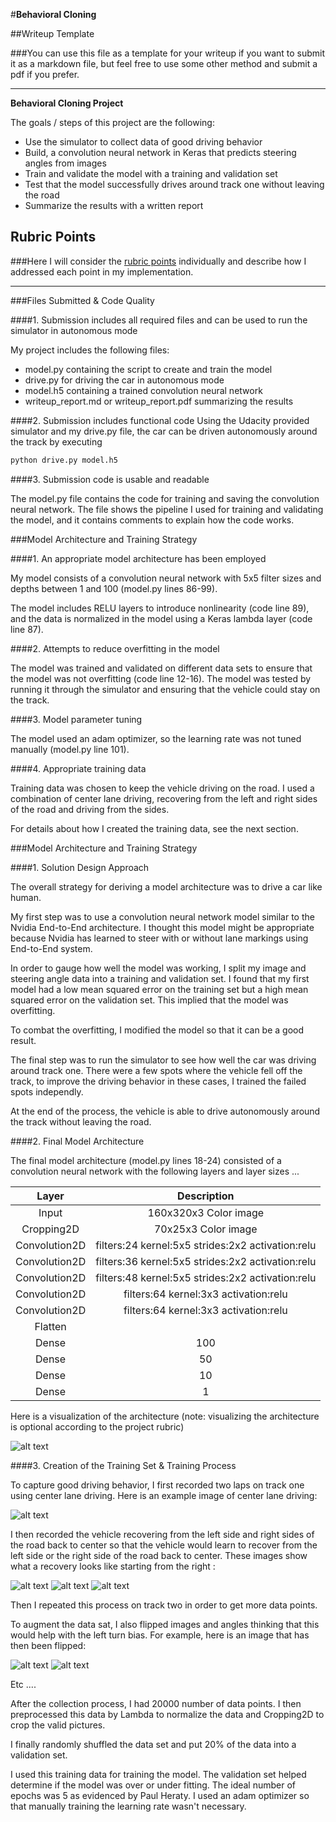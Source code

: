 #**Behavioral Cloning** 

##Writeup Template

###You can use this file as a template for your writeup if you want to submit it as a markdown file, but feel free to use some other method and submit a pdf if you prefer.

---

**Behavioral Cloning Project**

The goals / steps of this project are the following:
* Use the simulator to collect data of good driving behavior
* Build, a convolution neural network in Keras that predicts steering angles from images
* Train and validate the model with a training and validation set
* Test that the model successfully drives around track one without leaving the road
* Summarize the results with a written report


[//]: # (Image References)

[image1]: ./examples/cnn-architecture.png "Model Visualization"
[image2]: ./examples/center.jpg "Grayscaling"
[image3]: ./examples/center_recover1.jpg "Recovery Image"
[image4]: ./examples/center_recover2.jpg "Recovery Image"
[image5]: ./examples/center_recover3.jpg "Recovery Image"
[image6]: ./examples/center-flipped.jpg "Normal Image"
[image7]: ./examples/cropped-image.ipg "Flipped Image"

## Rubric Points
###Here I will consider the [rubric points](https://review.udacity.com/#!/rubrics/432/view) individually and describe how I addressed each point in my implementation.  

---
###Files Submitted & Code Quality

####1. Submission includes all required files and can be used to run the simulator in autonomous mode

My project includes the following files:
* model.py containing the script to create and train the model
* drive.py for driving the car in autonomous mode
* model.h5 containing a trained convolution neural network 
* writeup_report.md or writeup_report.pdf summarizing the results

####2. Submission includes functional code
Using the Udacity provided simulator and my drive.py file, the car can be driven autonomously around the track by executing 
```sh
python drive.py model.h5
```

####3. Submission code is usable and readable

The model.py file contains the code for training and saving the convolution neural network. The file shows the pipeline I used for training and validating the model, and it contains comments to explain how the code works.

###Model Architecture and Training Strategy

####1. An appropriate model architecture has been employed

My model consists of a convolution neural network with 5x5 filter sizes and depths between 1 and 100 (model.py lines 86-99).

The model includes RELU layers to introduce nonlinearity (code line 89), and the data is normalized in the model using a Keras lambda layer (code line 87). 

####2. Attempts to reduce overfitting in the model

The model was trained and validated on different data sets to ensure that the model was not overfitting (code line 12-16). The model was tested by running it through the simulator and ensuring that the vehicle could stay on the track.

####3. Model parameter tuning

The model used an adam optimizer, so the learning rate was not tuned manually (model.py line 101).

####4. Appropriate training data

Training data was chosen to keep the vehicle driving on the road. I used a combination of center lane driving, recovering from the left and right sides of the road and driving from the sides.

For details about how I created the training data, see the next section. 

###Model Architecture and Training Strategy

####1. Solution Design Approach

The overall strategy for deriving a model architecture was to drive a car like human.

My first step was to use a convolution neural network model similar to the Nvidia End-to-End architecture. I thought this model might be appropriate because Nvidia has learned to steer with or without lane markings using End-to-End system.

In order to gauge how well the model was working, I split my image and steering angle data into a training and validation set. I found that my first model had a low mean squared error on the training set but a high mean squared error on the validation set. This implied that the model was overfitting. 

To combat the overfitting, I modified the model so that it can be a good result.

The final step was to run the simulator to see how well the car was driving around track one. There were a few spots where the vehicle fell off the track, to improve the driving behavior in these cases, I trained the failed spots independly.

At the end of the process, the vehicle is able to drive autonomously around the track without leaving the road.

####2. Final Model Architecture

The final model architecture (model.py lines 18-24) consisted of a convolution neural network with the following layers and layer sizes ...

| Layer            |     Description                                     | 
|:----------------:|:---------------------------------------------------:| 
| Input            | 160x320x3 Color image                               | 
| Cropping2D       | 70x25x3 Color image                                 | 
| Convolution2D    | filters:24  kernel:5x5  strides:2x2  activation:relu|
| Convolution2D    | filters:36  kernel:5x5  strides:2x2  activation:relu|
| Convolution2D    | filters:48  kernel:5x5  strides:2x2  activation:relu|
| Convolution2D    | filters:64  kernel:3x3               activation:relu|
| Convolution2D    | filters:64  kernel:3x3               activation:relu|
| Flatten          |                                                     |
| Dense            | 100                                                 |
| Dense            | 50                                                  |
| Dense            | 10                                                  |
| Dense            | 1                                                   |

Here is a visualization of the architecture (note: visualizing the architecture is optional according to the project rubric)

![alt text][image1]

####3. Creation of the Training Set & Training Process

To capture good driving behavior, I first recorded two laps on track one using center lane driving. Here is an example image of center lane driving:

![alt text][image2]

I then recorded the vehicle recovering from the left side and right sides of the road back to center so that the vehicle would learn to recover from the left side or the right side of the road back to center. These images show what a recovery looks like starting from the right :

![alt text][image3]
![alt text][image4]
![alt text][image5]

Then I repeated this process on track two in order to get more data points.

To augment the data sat, I also flipped images and angles thinking that this would help with the left turn bias. For example, here is an image that has then been flipped:

![alt text][image6]
![alt text][image7]

Etc ....

After the collection process, I had 20000 number of data points. I then preprocessed this data by Lambda to normalize the data and Cropping2D to crop the valid pictures.


I finally randomly shuffled the data set and put 20% of the data into a validation set. 

I used this training data for training the model. The validation set helped determine if the model was over or under fitting. The ideal number of epochs was 5 as evidenced by Paul Heraty. I used an adam optimizer so that manually training the learning rate wasn't necessary.
